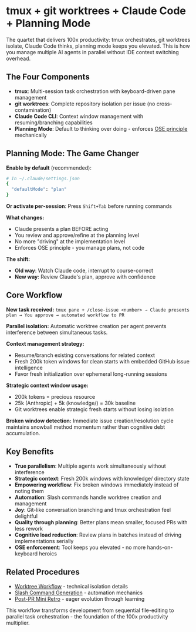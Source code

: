 # tmux + git worktrees + Claude Code + Planning Mode

The quartet that delivers 100x productivity: tmux orchestrates, git worktrees isolate, Claude Code thinks, planning mode keeps you elevated. This is how you manage multiple AI agents in parallel without IDE context switching overhead.

## The Four Components

- **tmux**: Multi-session task orchestration with keyboard-driven pane management
- **git worktrees**: Complete repository isolation per issue (no cross-contamination)  
- **Claude Code CLI**: Context window management with resuming/branching capabilities
- **Planning Mode**: Default to thinking over doing - enforces [OSE principle](../principles/ose.md) mechanically

## Planning Mode: The Game Changer

**Enable by default** (recommended):
```bash
# In ~/.claude/settings.json
{
  "defaultMode": "plan"
}
```

**Or activate per-session**: Press `Shift+Tab` before running commands

**What changes:**
- Claude presents a plan BEFORE acting
- You review and approve/refine at the planning level
- No more "driving" at the implementation level
- Enforces OSE principle - you manage plans, not code

**The shift:**
- **Old way**: Watch Claude code, interrupt to course-correct
- **New way**: Review Claude's plan, approve with confidence

## Core Workflow

**New task received:**
`tmux pane + /close-issue <number> → Claude presents plan → You approve → automated workflow to PR`

**Parallel isolation:**
Automatic worktree creation per agent prevents interference between simultaneous tasks.

**Context management strategy:**
- Resume/branch existing conversations for related context
- Fresh 200k token windows for clean starts with embedded GitHub issue intelligence
- Favor fresh initialization over ephemeral long-running sessions

**Strategic context window usage:**
- 200k tokens = precious resource
- 25k (Anthropic) + 5k (knowledge/) = 30k baseline
- Git worktrees enable strategic fresh starts without losing isolation

**Broken window detection:**
Immediate issue creation/resolution cycle maintains snowball method momentum rather than cognitive debt accumulation.

## Key Benefits

- **True parallelism**: Multiple agents work simultaneously without interference
- **Strategic context**: Fresh 200k windows with knowledge/ directory state
- **Empowering workflow**: Fix broken windows immediately instead of noting them
- **Automation**: Slash commands handle worktree creation and management
- **Joy**: Git-like conversation branching and tmux orchestration feel delightful
- **Quality through planning**: Better plans mean smaller, focused PRs with less rework
- **Cognitive load reduction**: Review plans in batches instead of driving implementations serially
- **OSE enforcement**: Tool keeps you elevated - no more hands-on-keyboard heroics

## Related Procedures

- [Worktree Workflow](worktree-workflow.md) - technical isolation details
- [Slash Command Generation](slash-command-generation.md) - automation mechanics
- [Post-PR Mini Retro](post-pr-mini-retro.md) - eager evolution through learning

This workflow transforms development from sequential file-editing to parallel task orchestration - the foundation of the 100x productivity multiplier.